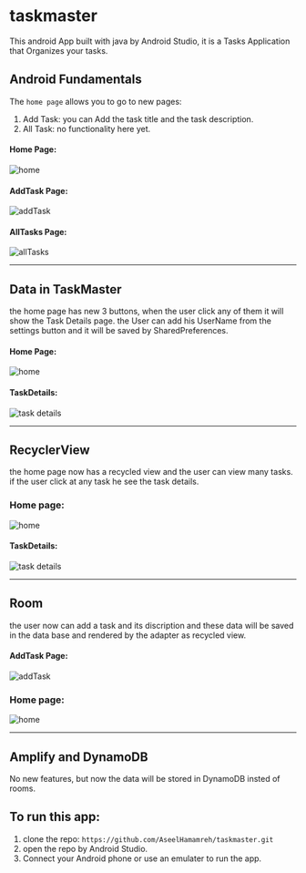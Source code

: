 # taskmaster

This android App built with java by Android Studio, it is a Tasks Application that Organizes your tasks.

## Android Fundamentals

The ```home page``` allows you to go to new pages:
1. Add Task: you can Add the task title and the task description.
2. All Task: no functionality here yet.

#### Home Page:
![home](https://github.com/AseelHamamreh/taskmaster/blob/main/screetshots/home.jpg)

#### AddTask Page:
![addTask](https://github.com/AseelHamamreh/taskmaster/blob/main/screetshots/addTask.jpg)

#### AllTasks Page:
![allTasks](https://github.com/AseelHamamreh/taskmaster/blob/main/screetshots/AllTasks.jpg)

***

## Data in TaskMaster

the home page has new 3 buttons, when the user click any of them it will show the Task Details page.
the User can add his UserName from the settings button and it will be saved by SharedPreferences.

#### Home Page:
![home](https://github.com/AseelHamamreh/taskmaster/blob/main/screetshots/home2.jpg)

#### TaskDetails:
![task details](https://github.com/AseelHamamreh/taskmaster/blob/main/screetshots/taskDetails.jpg)

***

## RecyclerView
the home page now has a recycled view and the user can view many tasks.
if the user click at any task he see the task details.

### Home page:
![home](https://github.com/AseelHamamreh/taskmaster/blob/main/screetshots/home3.jpg)

#### TaskDetails:
![task details](https://github.com/AseelHamamreh/taskmaster/blob/main/screetshots/taskDetails2.jpg)


***

## Room
the user now can add a task and its discription and these data will be saved in the data base and rendered by the adapter as recycled view.

#### AddTask Page:
![addTask](https://github.com/AseelHamamreh/taskmaster/blob/main/screetshots/addTask2.jpg)

### Home page:
![home](https://github.com/AseelHamamreh/taskmaster/blob/main/screetshots/home4.jpg)

***

##  Amplify and DynamoDB
No new features, but now the data will be stored in DynamoDB insted of rooms.

## To run this app:
1. clone the repo: ```https://github.com/AseelHamamreh/taskmaster.git```
2. open the repo by Android Studio.
3. Connect your Android phone or use an emulater to run the app.
